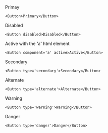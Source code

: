 Primay
```
<Button>Primary</Button>
```
Disabled
```
<Button disabled>Disabled</Button>
```
Active with the 'a' html element
```
<Button component='a' active>Active</Button>
```
Secondary
```
<Button type='secondary'>Secondary</Button>
```
Alternate
```
<Button type='alternate'>Alternate</Button>
```
Warning
```
<Button type='warning'>Warning</Button>
```
Danger
```
<Button type='danger'>Danger</Button>
```
